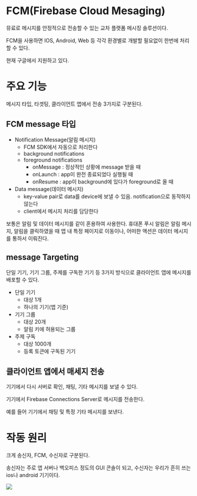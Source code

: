 # FCM(Firebase Cloud Mesaging)
뮤료로 메시지를 안정적으로 전송할 수 있는 교차 플랫폼 메시징 솔루션이다.

FCM을 사용하면 IOS, Android, Web 등 각각 환경별로 개발할 필요없이 한번에 처리할 수 있다.

현재 구글에서 지원하고 있다.

# 주요 기능
메시지 타입, 타겟팅, 클라이언트 앱에서 전송 3가지로 구분된다.

## FCM message 타입
* Notification Message(알림 메시지)
    * FCM SDK에서 자동으로 처리한다
    * background notifications
    * foreground notifications
        * onMessage : 정상적인 상황에 message 받을 때
        * onLaunch : app이 완전 종료되었다 실행될 때
        * onResume : app이 background에 있다가 foreground로 올 때
* Data message(데이터 메시지)
    * key-value pair로 data를 device에 보낼 수 있음. notification으로 동작하지 않는다
    * client에서 메시지 처리를 담당한다

보통은 알림 및 데이터 메시지를 같이 혼용하여 사용한다. 휴대폰 푸시 알림은 알림 메시지, 알림을 클릭하였을 때 앱 내 특정 페이지로 이동이나, 어떠한 액션은 데이터 메시지를 통하서 이뤄진다.
  
## message Targeting
단일 기기, 기기 그룹, 주제를 구독한 기기 등 3가지 방식으로 클라이언트 앱에 메시지를 배포할 수 있다.

* 단일 기기
    * 대상 1개
    * 하나의 기기(앱 기준)
* 기기 그룹
    * 대상 20개
    * 알림 키에 허용되는 그룹
* 주제 구독 
    * 대상 1000개 
    * 등록 토큰에 구독된 기기

## 클라이언트 앱에서 매세지 전송
기기에서 다시 서버로 확인, 채팅, 기타 메시지를 보낼 수 있다.

기기에서 Firebase Connections Server로 메시지를 전송한다.

예를 들어 기기에서 채팅 및 특정 기타 메시지를 보낸다.


# 작동 원리
크게 송신자, FCM, 수신자로 구분된다.

송신자는 주로 앱 서버나 백오피스 정도의 GUI 콘솔이 되고, 수신자는 우리가 흔히 쓰는 ios나 android 기기이다.

![](https://firebase.google.com/docs/cloud-messaging/images/diagram-FCM.png?hl=ko)

